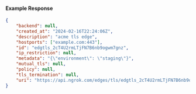 <!-- Code generated for API Clients. DO NOT EDIT. -->

#### Example Response

```json
{
	"backend": null,
	"created_at": "2024-02-16T22:24:06Z",
	"description": "acme tls edge",
	"hostports": ["example.com:443"],
	"id": "edgtls_2cT4U2rmLTjFN7B6nb9ogwm7gnz",
	"ip_restriction": null,
	"metadata": "{\"environment\": \"staging\"}",
	"mutual_tls": null,
	"policy": null,
	"tls_termination": null,
	"uri": "https://api.ngrok.com/edges/tls/edgtls_2cT4U2rmLTjFN7B6nb9ogwm7gnz"
}
```
